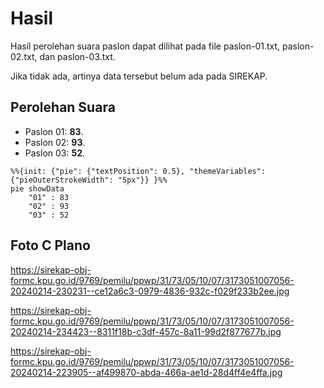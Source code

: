 # Hasil

Hasil perolehan suara paslon dapat dilihat pada file paslon-01.txt, paslon-02.txt, dan paslon-03.txt.

Jika tidak ada, artinya data tersebut belum ada pada SIREKAP.

## Perolehan Suara

 * Paslon 01: **83**.
 * Paslon 02: **93**.
 * Paslon 03: **52**.

```mermaid
%%{init: {"pie": {"textPosition": 0.5}, "themeVariables": {"pieOuterStrokeWidth": "5px"}} }%%
pie showData
    "01" : 83
    "02" : 93
    "03" : 52
```
## Foto C Plano

https://sirekap-obj-formc.kpu.go.id/9769/pemilu/ppwp/31/73/05/10/07/3173051007056-20240214-230231--ce12a6c3-0979-4836-932c-f029f233b2ee.jpg

https://sirekap-obj-formc.kpu.go.id/9769/pemilu/ppwp/31/73/05/10/07/3173051007056-20240214-234423--8311f18b-c3df-457c-8a11-99d2f877677b.jpg

https://sirekap-obj-formc.kpu.go.id/9769/pemilu/ppwp/31/73/05/10/07/3173051007056-20240214-223905--af499870-abda-466a-ae1d-28d4ff4e4ffa.jpg
